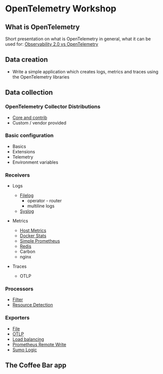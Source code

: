 # OpenTelemetry Workshop

## What is OpenTelemetry

Short presentation on what is OpenTelemetry in general, what it can be used for: [Observability 2.0 vs OpenTelemetry](https://slides.com/perk/obsevability-20-feat-opentelemetry)

## Data creation

* Write a simple application which creates logs, metrics and traces using the OpenTelemetry libraries

## Data collection

### OpenTelemetry Collector Distributions

* [Core and contrib](./exercises/core-distro/)
* Custom / vendor provided

### Basic configuration

* Basics
* Extensions
* Telemetry
* Environment variables

### Receivers

* Logs
  * [Filelog](./exercises/receivers/filelog/)
    * operator - router
    * multiline logs
  * [Syslog](./exercises/receivers/syslog/)

* Metrics
  * [Host Metrics](./exercises/receivers/hostmetrics/)
  * [Docker Stats](./exercises/receivers/dockerstats/)
  * [Simple Prometheus](./exercises/receivers/simpleprometheus/)
  * [Redis](./exercises/receivers/redisreceiver/)
  * Carbon
  * nginx

* Traces
  * OTLP

### Processors

* [Filter](./exercises/processors/filter/)
* [Resource Detection](./exercises/processors/resourcedetection/)

### Exporters
  
* [File](./exercises/exporters/file)
* [OTLP](./exercises/exporters/otlp)
* [Load balancing](./exercises/exporters/loadbalancing)
* [Prometheus Remote Write](./exercises/exporters/prometheusremotewrite)
* [Sumo Logic](./exercises/exporters/sumologic)

## The Coffee Bar app